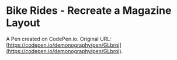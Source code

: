 # Bike Rides - Recreate a Magazine Layout

A Pen created on CodePen.io. Original URL: [https://codepen.io/demonography/pen/GLbrqj](https://codepen.io/demonography/pen/GLbrqj).


